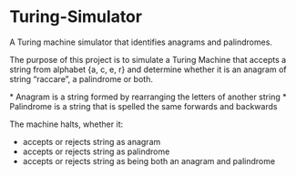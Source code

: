 Turing-Simulator
================

A Turing machine simulator that identifies anagrams and palindromes. 
<p>
The purpose of this project is to simulate a Turing Machine that accepts a string from alphabet
{a, c, e, r} and determine whether it is an anagram of string “raccare”, a palindrome or both.
</p>
* Anagram is a string formed by rearranging the letters of another string
* Palindrome is a string that is spelled the same forwards and backwards


The machine halts, whether it:
* accepts or rejects string as anagram
* accepts or rejects string as palindrome
* accepts or rejects string as being both an anagram and palindrome
